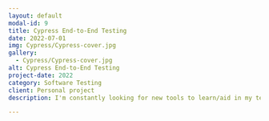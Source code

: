 ```yaml
---
layout: default
modal-id: 9
title: Cypress End-to-End Testing
date: 2022-07-01
img: Cypress/Cypress-cover.jpg
gallery:
  - Cypress/Cypress-cover.jpg
alt: Cypress End-to-End Testing
project-date: 2022
category: Software Testing
client: Personal project
description: I'm constantly looking for new tools to learn/aid in my testing. Cypress took an interest after finding selenium set up difficult to maintain. Built a set of test for this very website and implemented a build pipeline to runs the tests in through Github actions. Gave me a chance to work in JavaScript, test my automation skill in new setting found easy of set up and the speed of writing comprehesive tests great, can also see the leaner code being more easily readable maintainable. Check out the code base here:.

---
```

